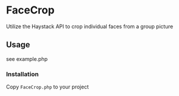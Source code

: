 # FaceCrop

Utilize the Haystack API to crop individual faces from a group picture

## Usage
see example.php

### Installation
Copy `FaceCrop.php` to your project 
